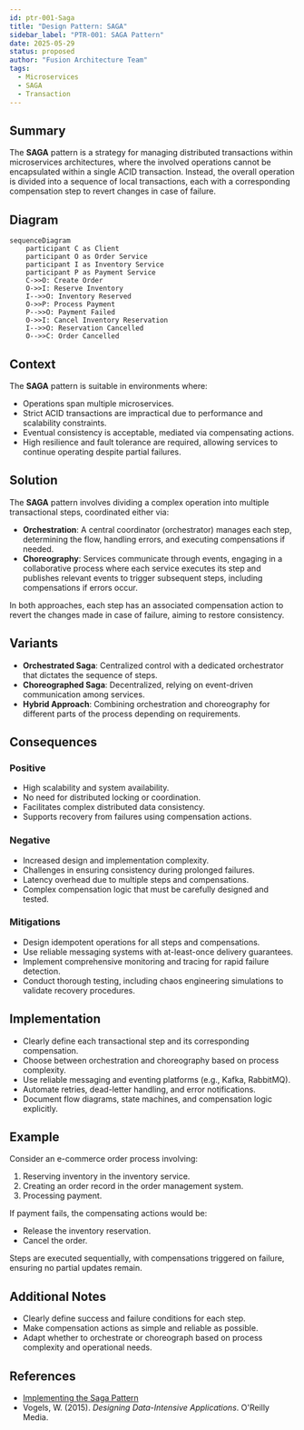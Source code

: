 ```yaml
---
id: ptr-001-Saga
title: "Design Pattern: SAGA"
sidebar_label: "PTR-001: SAGA Pattern"
date: 2025-05-29
status: proposed
author: "Fusion Architecture Team"
tags:
  - Microservices
  - SAGA
  - Transaction
---
```


## Summary

The **SAGA** pattern is a strategy for managing distributed transactions within microservices architectures, where the involved operations cannot be encapsulated within a single ACID transaction. Instead, the overall operation is divided into a sequence of local transactions, each with a corresponding compensation step to revert changes in case of failure.

## Diagram

```mermaid
sequenceDiagram
    participant C as Client
    participant O as Order Service
    participant I as Inventory Service
    participant P as Payment Service
    C->>O: Create Order
    O->>I: Reserve Inventory
    I-->>O: Inventory Reserved
    O->>P: Process Payment
    P-->>O: Payment Failed
    O->>I: Cancel Inventory Reservation
    I-->>O: Reservation Cancelled
    O-->>C: Order Cancelled
```

## Context

The **SAGA** pattern is suitable in environments where:

- Operations span multiple microservices.
- Strict ACID transactions are impractical due to performance and scalability constraints.
- Eventual consistency is acceptable, mediated via compensating actions.
- High resilience and fault tolerance are required, allowing services to continue operating despite partial failures.

## Solution

The **SAGA** pattern involves dividing a complex operation into multiple transactional steps, coordinated either via:

- **Orchestration**: A central coordinator (orchestrator) manages each step, determining the flow, handling errors, and executing compensations if needed.
- **Choreography**: Services communicate through events, engaging in a collaborative process where each service executes its step and publishes relevant events to trigger subsequent steps, including compensations if errors occur.

In both approaches, each step has an associated compensation action to revert the changes made in case of failure, aiming to restore consistency.

## Variants

- **Orchestrated Saga**: Centralized control with a dedicated orchestrator that dictates the sequence of steps.
- **Choreographed Saga**: Decentralized, relying on event-driven communication among services.
- **Hybrid Approach**: Combining orchestration and choreography for different parts of the process depending on requirements.

## Consequences

### Positive

- High scalability and system availability.
- No need for distributed locking or coordination.
- Facilitates complex distributed data consistency.
- Supports recovery from failures using compensation actions.

### Negative

- Increased design and implementation complexity.
- Challenges in ensuring consistency during prolonged failures.
- Latency overhead due to multiple steps and compensations.
- Complex compensation logic that must be carefully designed and tested.

### Mitigations

- Design idempotent operations for all steps and compensations.
- Use reliable messaging systems with at-least-once delivery guarantees.
- Implement comprehensive monitoring and tracing for rapid failure detection.
- Conduct thorough testing, including chaos engineering simulations to validate recovery procedures.

## Implementation

- Clearly define each transactional step and its corresponding compensation.
- Choose between orchestration and choreography based on process complexity.
- Use reliable messaging and eventing platforms (e.g., Kafka, RabbitMQ).
- Automate retries, dead-letter handling, and error notifications.
- Document flow diagrams, state machines, and compensation logic explicitly.

## Example

Consider an e-commerce order process involving:

1. Reserving inventory in the inventory service.
2. Creating an order record in the order management system.
3. Processing payment.

If payment fails, the compensating actions would be:

- Release the inventory reservation.
- Cancel the order.

Steps are executed sequentially, with compensations triggered on failure, ensuring no partial updates remain.

## Additional Notes

- Clearly define success and failure conditions for each step.
- Make compensation actions as simple and reliable as possible.
- Adapt whether to orchestrate or choreograph based on process complexity and operational needs.

## References

- [Implementing the Saga Pattern](https://microservices.io/patterns/data/saga.html)
- Vogels, W. (2015). *Designing Data-Intensive Applications*. O'Reilly Media.
